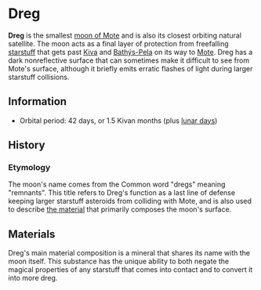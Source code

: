# Dreg

**Dreg** is the smallest [moon of Mote](moons-of-mote.md) and is also its closest orbiting natural satellite. The moon acts as a final layer of protection from freefalling [starstuff](../../treasures/starstuff.md) that gets past [Kiva](kiva.md) and [Bathýs-Pela](bathys-pela.md) on its way to [Mote](../mote.md). Dreg has a dark nonreflective surface that can sometimes make it difficult to see from Mote's surface, although it briefly emits erratic flashes of light during larger starstuff collisions.

## Information

- Orbital period: 42 days, or 1.5 Kivan months (plus [lunar days](../../ch-3-stories-of-mote/timekeeping.md#lunar-day))

## History

### Etymology

The moon's name comes from the Common word "dregs" meaning "remnants". This title refers to Dreg's function as a last line of defense keeping larger starstuff asteroids from colliding with Mote, and is also used to describe [the material](../../treasures/dreg-ore.md) that primarily composes the moon's surface.

## Materials

Dreg's main material composition is a mineral that shares its name with the moon itself. This substance has the unique ability to both negate the magical properties of any starstuff that comes into contact and to convert it into more dreg.
